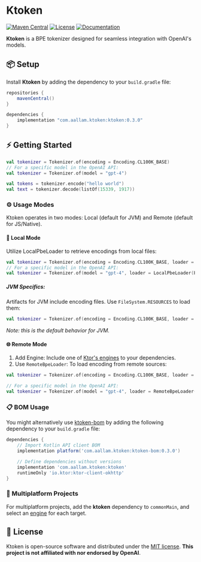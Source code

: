 # Ktoken

[![Maven Central](https://img.shields.io/maven-central/v/com.aallam.ktoken/ktoken?color=blue&label=Download)](https://central.sonatype.com/namespace/com.aallam.ktoken)
[![License](https://img.shields.io/github/license/aallam/ktoken?color=yellow)](LICENSE.md)
[![Documentation](https://img.shields.io/badge/docs-api-a97bff.svg?logo=kotlin)](https://mouaad.aallam.com/ktoken/ktoken)

**Ktoken** is a BPE tokenizer designed for seamless integration with OpenAI's models.

## 📦 Setup
Install **Ktoken** by adding the dependency to your `build.gradle` file:

```groovy
repositories {
    mavenCentral()
}

dependencies {
    implementation "com.aallam.ktoken:ktoken:0.3.0"
}
```
## ⚡️ Getting Started

```kotlin
val tokenizer = Tokenizer.of(encoding = Encoding.CL100K_BASE)
// For a specific model in the OpenAI API:
val tokenizer = Tokenizer.of(model = "gpt-4")

val tokens = tokenizer.encode("hello world")
val text = tokenizer.decode(listOf(15339, 1917))
```

### ⚙️ Usage Modes

Ktoken operates in two modes: Local (default for JVM) and Remote (default for JS/Native).

#### 📍 Local Mode

Utilize LocalPbeLoader to retrieve encodings from local files:

```kotlin
val tokenizer = Tokenizer.of(encoding = Encoding.CL100K_BASE, loader = LocalPbeLoader(FileSystem.SYSTEM))
// For a specific model in the OpenAI API:
val tokenizer = Tokenizer.of(model = "gpt-4", loader = LocalPbeLoader(FileSystem.SYSTEM))
```

##### JVM Specifics:

Artifacts for JVM include encoding files. Use `FileSystem.RESOURCES` to load them:

```kotlin
val tokenizer = Tokenizer.of(encoding = Encoding.CL100K_BASE, loader = LocalPbeLoader(FileSystem.RESOURCES))
```

*Note: this is the default behavior for JVM.*

#### 🌐 Remote Mode

1. Add Engine: Include one of [Ktor's engines](https://ktor.io/docs/http-client-engines.html) to your dependencies.
2. Use `RemoteBpeLoader`: To load encoding from remote sources:

```kotlin
val tokenizer = Tokenizer.of(encoding = Encoding.CL100K_BASE, loader = RemoteBpeLoader())

// For a specific model in the OpenAI API:
val tokenizer = Tokenizer.of(model = "gpt-4", loader = RemoteBpeLoader())
```

### 📋 BOM Usage

You might alternatively use [ktoken-bom](/ktoken-bom) by adding the following dependency to your `build.gradle` file:

```groovy
dependencies {
    // Import Kotlin API client BOM
    implementation platform('com.aallam.ktoken:ktoken-bom:0.3.0')

    // Define dependencies without versions
    implementation 'com.aallam.ktoken:ktoken'
    runtimeOnly 'io.ktor:ktor-client-okhttp'
}
```

### 🔀 Multiplatform Projects

For multiplatform projects, add the **ktoken** dependency to `commonMain`, and select an [engine](https://ktor.io/docs/http-client-engines.html) for each target.

## 📄 License
Ktoken is open-source software and distributed under the [MIT license](LICENSE.md).
**This project is not affiliated with nor endorsed by OpenAI**.
